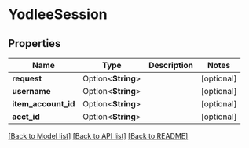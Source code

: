 # YodleeSession

## Properties

Name | Type | Description | Notes
------------ | ------------- | ------------- | -------------
**request** | Option<**String**> |  | [optional]
**username** | Option<**String**> |  | [optional]
**item_account_id** | Option<**String**> |  | [optional]
**acct_id** | Option<**String**> |  | [optional]

[[Back to Model list]](../README.md#documentation-for-models) [[Back to API list]](../README.md#documentation-for-api-endpoints) [[Back to README]](../README.md)


